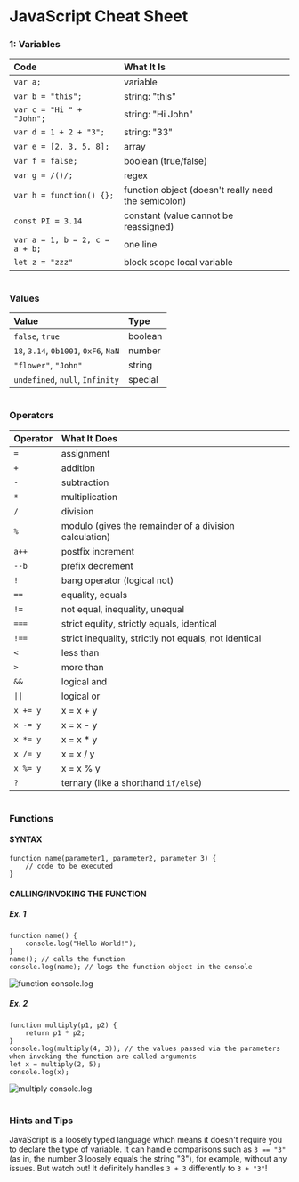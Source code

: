 # JavaScript Cheat Sheet

### 1: Variables

| Code                           | What It Is                                          |
| :----------------------------- | :-------------------------------------------------- |
| `var a;`                       | variable                                            |
| `var b = "this";`              | string: "this"                                      |
| `var c = "Hi " + "John";`      | string: "Hi John"                                   |
| `var d = 1 + 2 + "3";`         | string: "33"                                        |
| `var e = [2, 3, 5, 8];`        | array                                               |
| `var f = false;`               | boolean (true/false)                                |
| `var g = /()/;`                | regex                                               |
| `var h = function() {};`       | function object (doesn't really need the semicolon) |
| `const PI = 3.14`              | constant (value cannot be reassigned)               |
| `var a = 1, b = 2, c = a + b;` | one line                                            |
| `let z = "zzz"`                | block scope local variable                          |

#
### Values

| Value                                 | Type    |
| :------------------------------------ | :------ |
| `false`, `true`                       | boolean |
| `18`, `3.14`, `0b1001`, `0xF6`, `NaN` | number  |
| `"flower"`, `"John"`                  | string  |
| `undefined`, `null`, `Infinity`       | special |
#
### Operators

| Operator | What It Does                                           |
| :------- | :----------------------------------------------------- |
| `=`      | assignment                                             |
| `+`      | addition                                               |
| `-`      | subtraction                                            |
| `*`      | multiplication                                         |
| `/`      | division                                               |
| `%`      | modulo (gives the remainder of a division calculation) |
| `a++`    | postfix increment                                      |
| `--b`    | prefix decrement                                       |
| `!`      | bang operator (logical not)                            |
| `==`     | equality, equals                                       |
| `!=`     | not equal, inequality, unequal                         |
| `===`    | strict equlity, strictly equals, identical             |
| `!==`    | strict inequality, strictly not equals, not identical  |
| `<`      | less than                                              |
| `>`      | more than                                              |
| `&&`     | logical and                                            |
| `\|\|`   | logical or                                             |
| `x += y` | x = x + y                                              |
| `x -= y` | x = x - y                                              |
| `x *= y` | x = x \* y                                             |
| `x /= y` | x = x / y                                              |
| `x %= y` | x = x % y                                              |
| `?`      | ternary (like a shorthand `if/else`)                   |
#
### Functions

#### SYNTAX

```
function name(parameter1, parameter2, parameter 3) {
    // code to be executed
}
```

#### CALLING/INVOKING THE FUNCTION

##### Ex. 1

```
function name() {
    console.log("Hello World!");
}
name(); // calls the function
console.log(name); // logs the function object in the console
```

![function console.log](https://github.com/ZanClifton/javascript-cheat-sheet/blob/main/images/function-console-log.png)

##### Ex. 2

```
function multiply(p1, p2) {
    return p1 * p2;
}
console.log(multiply(4, 3)); // the values passed via the parameters when invoking the function are called arguments
let x = multiply(2, 5);
console.log(x);
```

![multiply console.log](https://github.com/ZanClifton/javascript-cheat-sheet/blob/main/images/multiply-console-log.png)
#
### Hints and Tips

JavaScript is a loosely typed language which means it doesn't require you to declare the type of variable. It can handle comparisons such as `3 == "3"` (as in, the number 3 loosely equals the string "3"), for example, without any issues. But watch out! It definitely handles `3 + 3` differently to `3 + "3"`!
